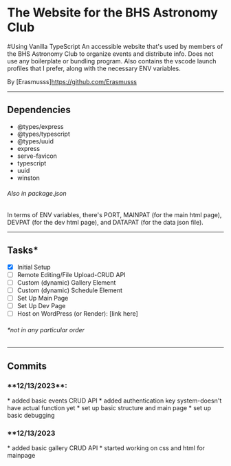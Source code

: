 <h1>The Website for the BHS Astronomy Club</h1>
#Using Vanilla TypeScript
An accessible website that's used by members of the BHS Astronomy Club to organize events and distribute info. Does not use any boilerplate or bundling program. Also contains the vscode launch profiles that I prefer, along with the necessary ENV variables.

By [Erasmusss]https://github.com/Erasmusss

---
<h2>Dependencies</h2>
<ul>
    <li>@types/express</li>
    <li>@types/typescript</li>
    <li>@types/uuid</li>
    <li>express</li>
    <li>serve-favicon</li>
    <li>typescript</li>
    <li>uuid</li>
    <li>winston</li>
</ul>
<h6>Also in package.json</h6>

In terms of ENV variables, there's PORT, MAINPAT (for the main html page), DEVPAT (for the dev html page), and DATAPAT (for the data json file).

---
<h2>Tasks*</h2>

- [x] Initial Setup
- [ ] Remote Editing/File Upload-CRUD API
- [ ] Custom (dynamic) Gallery Element
- [ ] Custom (dynamic) Schedule Element
- [ ] Set Up Main Page
- [ ] Set Up Dev Page
- [ ] Host on WordPress (or Render): [link here]

<h6>*not in any particular order</h6>

---
<h2>Commits</h2>
<h3>**12/13/2023**:</h3>
* added basic events CRUD API
* added authentication key system-doesn't have actual function yet
* set up basic structure and main page
* set up basic debugging

<h3>**12/13/2023</h3>
* added basic gallery CRUD API
* started working on css and html for mainpage